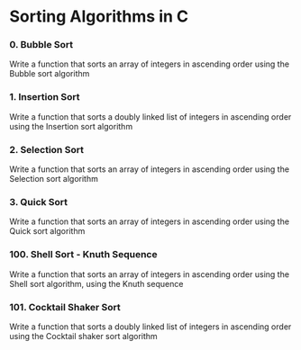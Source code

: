 Sorting Algorithms in C
=======================

### 0. Bubble Sort  
Write a function that sorts an array of integers in ascending order using the Bubble sort algorithm

### 1. Insertion Sort  
Write a function that sorts a doubly linked list of integers in ascending order using the Insertion sort algorithm

### 2. Selection Sort  
Write a function that sorts an array of integers in ascending order using the Selection sort algorithm

### 3. Quick Sort  
Write a function that sorts an array of integers in ascending order using the Quick sort algorithm

### 100. Shell Sort - Knuth Sequence  
Write a function that sorts an array of integers in ascending order using the Shell sort algorithm, using the Knuth sequence

### 101. Cocktail Shaker Sort  
Write a function that sorts a doubly linked list of integers in ascending order using the Cocktail shaker sort algorithm
